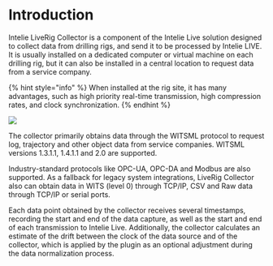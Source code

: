 # Introduction

Intelie LiveRig Collector is a component of the Intelie Live solution designed to collect data from drilling rigs, and send it to be processed by Intelie LIVE. It is usually installed on a dedicated computer or virtual machine on each drilling rig, but it can also be installed in a central location to request data from a service company.

{% hint style="info" %}
When installed at the rig site, it has many advantages, such as high priority real-time transmission, high compression rates, and clock synchronization.
{% endhint %}

![](https://lh4.googleusercontent.com/MPecYS1S-WZ17EFA3fEhUms05m8FrdLzYm\_aRKAv0tMTSgML\_5N0xeIeRkePRDS29SLjgoDcE4b853K22V5F-Lq0EPhpL281ientTVuImNFakZJuGdH43LWie6MMGRmpEkNnZNVM)

The collector primarily obtains data through the WITSML protocol to request log, trajectory and other object data from service companies. WITSML versions 1.3.1.1, 1.4.1.1 and 2.0 are supported. 

Industry-standard protocols like OPC-UA, OPC-DA and Modbus are also supported. As a fallback for legacy system integrations, LiveRig Collector also can obtain data in WITS (level 0) through TCP/IP, CSV and Raw data through TCP/IP or serial ports.

Each data point obtained by the collector receives several timestamps, recording the start and end of the data capture, as well as the start and end of each transmission to Intelie Live. Additionally, the collector calculates an estimate of the drift between the clock of the data source and of the collector, which is applied by the plugin as an optional adjustment during the data normalization process.
